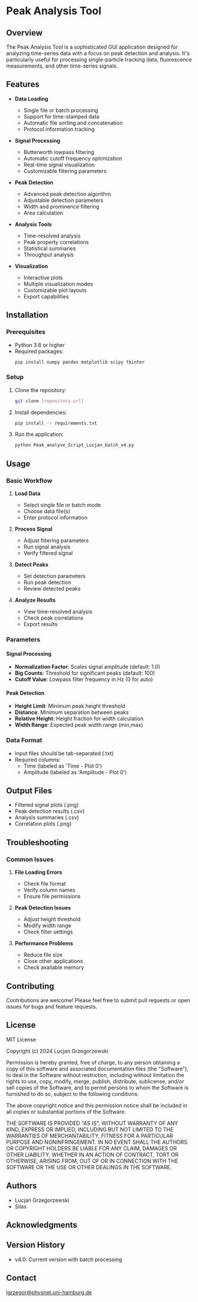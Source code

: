 # Peak Analysis Tool

## Overview
The Peak Analysis Tool is a sophisticated GUI application designed for analyzing time-series data with a focus on peak detection and analysis. It's particularly useful for processing single-particle tracking data, fluorescence measurements, and other time-series signals.

## Features
- **Data Loading**
  - Single file or batch processing
  - Support for time-stamped data
  - Automatic file sorting and concatenation
  - Protocol information tracking

- **Signal Processing**
  - Butterworth lowpass filtering
  - Automatic cutoff frequency optimization
  - Real-time signal visualization
  - Customizable filtering parameters

- **Peak Detection**
  - Advanced peak detection algorithm
  - Adjustable detection parameters
  - Width and prominence filtering
  - Area calculation

- **Analysis Tools**
  - Time-resolved analysis
  - Peak property correlations
  - Statistical summaries
  - Throughput analysis

- **Visualization**
  - Interactive plots
  - Multiple visualization modes
  - Customizable plot layouts
  - Export capabilities

## Installation

### Prerequisites
- Python 3.8 or higher
- Required packages:
  ```bash
  pip install numpy pandas matplotlib scipy tkinter
  ```

### Setup
1. Clone the repository:
   ```bash
   git clone [repository-url]
   ```
2. Install dependencies:
   ```bash
   pip install -r requirements.txt
   ```
3. Run the application:
   ```bash
   python Peak_analyse_Script_Lucjan_batch_v4.py
   ```

## Usage

### Basic Workflow
1. **Load Data**
   - Select single file or batch mode
   - Choose data file(s)
   - Enter protocol information

2. **Process Signal**
   - Adjust filtering parameters
   - Run signal analysis
   - Verify filtered signal

3. **Detect Peaks**
   - Set detection parameters
   - Run peak detection
   - Review detected peaks

4. **Analyze Results**
   - View time-resolved analysis
   - Check peak correlations
   - Export results

### Parameters

#### Signal Processing
- **Normalization Factor**: Scales signal amplitude (default: 1.0)
- **Big Counts**: Threshold for significant peaks (default: 100)
- **Cutoff Value**: Lowpass filter frequency in Hz (0 for auto)

#### Peak Detection
- **Height Limit**: Minimum peak height threshold
- **Distance**: Minimum separation between peaks
- **Relative Height**: Height fraction for width calculation
- **Width Range**: Expected peak width range (min,max)

### Data Format
- Input files should be tab-separated (.txt)
- Required columns:
  - Time (labeled as 'Time - Plot 0')
  - Amplitude (labeled as 'Amplitude - Plot 0')

## Output Files
- Filtered signal plots (.png)
- Peak detection results (.csv)
- Analysis summaries (.csv)
- Correlation plots (.png)

## Troubleshooting

### Common Issues
1. **File Loading Errors**
   - Check file format
   - Verify column names
   - Ensure file permissions

2. **Peak Detection Issues**
   - Adjust height threshold
   - Modify width range
   - Check filter settings

3. **Performance Problems**
   - Reduce file size
   - Close other applications
   - Check available memory

## Contributing
Contributions are welcome! Please feel free to submit pull requests or open issues for bugs and feature requests.

## License
MIT License

Copyright (c) 2024 Lucjan Grzegorzewski

Permission is hereby granted, free of charge, to any person obtaining a copy
of this software and associated documentation files (the "Software"), to deal
in the Software without restriction, including without limitation the rights
to use, copy, modify, merge, publish, distribute, sublicense, and/or sell
copies of the Software, and to permit persons to whom the Software is
furnished to do so, subject to the following conditions:

The above copyright notice and this permission notice shall be included in all
copies or substantial portions of the Software.

THE SOFTWARE IS PROVIDED "AS IS", WITHOUT WARRANTY OF ANY KIND, EXPRESS OR
IMPLIED, INCLUDING BUT NOT LIMITED TO THE WARRANTIES OF MERCHANTABILITY,
FITNESS FOR A PARTICULAR PURPOSE AND NONINFRINGEMENT. IN NO EVENT SHALL THE
AUTHORS OR COPYRIGHT HOLDERS BE LIABLE FOR ANY CLAIM, DAMAGES OR OTHER
LIABILITY, WHETHER IN AN ACTION OF CONTRACT, TORT OR OTHERWISE, ARISING FROM,
OUT OF OR IN CONNECTION WITH THE SOFTWARE OR THE USE OR OTHER DEALINGS IN THE
SOFTWARE.

## Authors
- Lucjan Grzegorzewski  
- Silas

## Acknowledgments


## Version History
- v4.0: Current version with batch processing


## Contact
lgrzegor@physnet.uni-hamburg.de